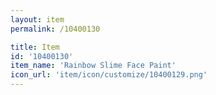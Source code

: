 ```yaml
---
layout: item
permalink: /10400130

title: Item
id: '10400130'
item_name: 'Rainbow Slime Face Paint'
icon_url: 'item/icon/customize/10400129.png'
---
```


